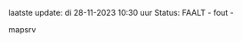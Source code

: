 laatste update: 
di 28-11-2023 10:30   uur 
Status: FAALT - fout - 
<div class="service R">mapsrv</div>